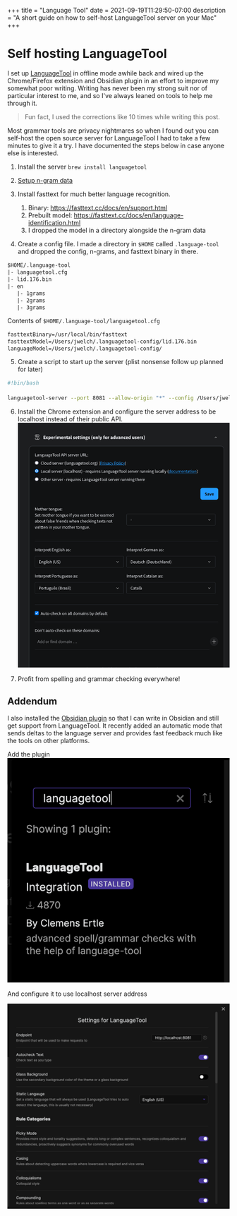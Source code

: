 +++
title = "Language Tool"
date =  2021-09-19T11:29:50-07:00
description = "A short guide on how to self-host LanguageTool server on your Mac"
+++

# Self hosting LanguageTool

I set up [LanguageTool](https://languagetool.org/) in offline mode awhile back and wired up the Chrome/Firefox extension and Obsidian plugin in an effort to improve my somewhat poor writing. 
Writing has never been my strong suit nor of particular interest to me, and so I've always leaned on tools to help me through it. 

> Fun fact, I used the corrections like 10 times while writing this post. 

Most grammar tools are privacy nightmares so when I found out you can self-host the open source server for LanguageTool I had to take a few minutes to give it a try. 
I have documented the steps below in case anyone else is interested. 

1. Install the server `brew install languagetool`
2. [Setup n-gram data](https://dev.languagetool.org/finding-errors-using-n-gram-data)
3. Install fasttext for much better language recognition. 
    1. Binary: https://fasttext.cc/docs/en/support.html
    2. Prebuilt model: https://fasttext.cc/docs/en/language-identification.html
    3. I dropped the model in a directory alongside the n-gram data

4. Create a config file. I made a directory in `$HOME` called `.language-tool` and dropped the config, n-grams, and fasttext binary in there. 

```
$HOME/.language-tool
|- languagetool.cfg
|- lid.176.bin
|- en
   |- 1grams
   |- 2grams
   |- 3grams
```
Contents of `$HOME/.language-tool/languagetool.cfg`
```properties
fasttextBinary=/usr/local/bin/fasttext
fasttextModel=/Users/jwelch/.languagetool-config/lid.176.bin
languageModel=/Users/jwelch/.languagetool-config/
```

5. Create a script to start up the server (plist nonsense follow up planned for later)

```bash
#!bin/bash

languagetool-server --port 8081 --allow-origin "*" --config /Users/jwelch/.languagetool-config/languagetool.cfg
```

6. Install the Chrome extension and configure the server address to be localhost instead of their public API.
![browser config](browser-ext-config.png)

7. Profit from spelling and grammar checking everywhere!

## Addendum

I also installed the [Obsidian plugin](https://github.com/Clemens-E/obsidian-languagetool-plugin) so that I can write in Obsidian and still get support from LanguageTool. 
It recently added an automatic mode that sends deltas to the language server and provides fast feedback much like the tools on other platforms. 

Add the plugin
![plugin](languagetool-obsidian-plugin.png)

And configure it to use localhost server address

![config](languagetool-obsidan-plugin-config.png)